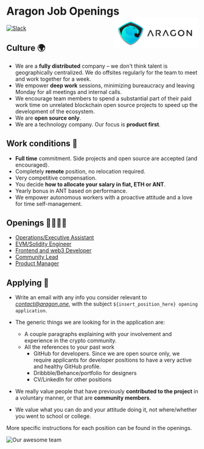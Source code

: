 # Aragon Job Openings <img align="right" src="../images/logo.png" height="80px" />

[![Slack](https://aragon.chat/badge.svg)](https://aragon.chat)


## Culture 🌍

- We are a **fully distributed** company – we don't think talent is geographically centralized. We do offsites regularly for the team to meet and work together for a week.
- We empower **deep work** sessions, minimizing bureaucracy and leaving Monday for all meetings and internal calls.
- We encourage team members to spend a substantial part of their paid work time on unrelated blockchain open source projects to speed up the development of the ecosystem.
- We are **open source only**.
- We are a technology company. Our focus is **product first**.


## Work conditions 🚀

- **Full time** commitment. Side projects and open source are accepted (and encouraged).
- Completely **remote** position, no relocation required.
- Very competitive compensation.
- You decide **how to allocate your salary in fiat, ETH or ANT**.
- Yearly bonus in ANT based on performance.
- We empower autonomous workers with a proactive attitude and a love for time self-management.


## Openings 🙋🏾🙋‍♂️

- [Operations/Executive Assistant](https://wiki.aragon.one/jobs/openings/exec_assistant.md)
- [EVM/Solidity Engineer](https://wiki.aragon.one/jobs/openings/solidity.md)
- [Frontend and web3 Developer](https://wiki.aragon.one/jobs/openings/frontend.md)
- [Community Lead](https://wiki.aragon.one/jobs/openings/community.md)
- [Product Manager](https://wiki.aragon.one/jobs/openings/product_manager.md)


## Applying 📝

- Write an email with any info you consider relevant to *contact@aragon.one*, with the subject `${insert_position_here} opening application`.

- The generic things we are looking for in the application are:

  - A couple paragraphs explaining with your involvement and experience in the crypto community.
  - All the references to your past work
    - GitHub for developers. Since we are open source only, we require applicants for developer positions to have a very active and healthy GitHub profile.
    - Dribbble/Behance/portfolio for designers
    - CV/LinkedIn for other positions

- We really value people that have previously **contributed to the project** in a voluntary manner, or that are **community members**.
- We value what you can do and your attitude doing it, not where/whether you went to school or college.

More specific instructions for each position can be found in the openings.

![Our awesome team](https://user-images.githubusercontent.com/718208/30906534-68c1bf34-a378-11e7-8d8a-4021eaa42f90.jpg)
